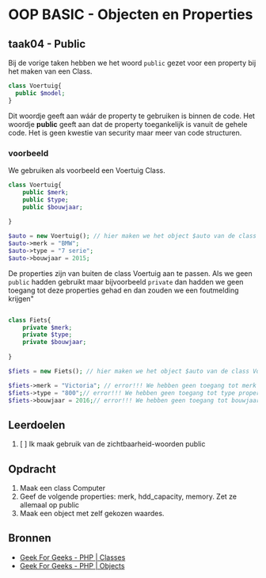 # OOP BASIC - Objecten en Properties

## taak04 - Public

Bij de vorige taken hebben we het woord `public` gezet voor een property bij het maken van een Class.

```php
class Voertuig{
  public $model;
}
```

Dit woordje geeft aan wáár de property te gebruiken is binnen de code. Het woordje __public__ geeft aan dat de property toegankelijk is vanuit de gehele code. Het is geen kwestie van security maar meer van code structuren.

### voorbeeld

We gebruiken als voorbeeld een Voertuig Class.

```php
class Voertuig{
    public $merk;
    public $type;
    public $bouwjaar;
    
}

$auto = new Voertuig(); // hier maken we het object $auto van de class Voertuig
$auto->merk = "BMW";
$auto->type = "7 serie";
$auto->bouwjaar = 2015;
```

De properties zijn van buiten de class Voertuig aan te passen. Als we geen `public` hadden gebruikt maar bijvoorbeeld `private` dan hadden we geen toegang tot deze properties gehad en dan zouden we een foutmelding krijgen"

```php

class Fiets{
    private $merk;
    private $type;
    private $bouwjaar;
    
}

$fiets = new Fiets(); // hier maken we het object $auto van de class Voertuig

$fiets->merk = "Victoria"; // error!!! We hebben geen toegang tot merk property
$fiets->type = "800";// error!!! We hebben geen toegang tot type property
$fiets->bouwjaar = 2016;// error!!! We hebben geen toegang tot bouwjaar property
```

## Leerdoelen

1. [ ] Ik maak gebruik van de zichtbaarheid-woorden public

## Opdracht

1. Maak een class Computer
2. Geef de volgende properties: merk, hdd_capacity, memory. Zet ze allemaal op public
3. Maak een object met zelf gekozen waardes.

## Bronnen

- [Geek For Geeks - PHP | Classes](https://www.geeksforgeeks.org/php-classes/)
- [Geek For Geeks - PHP | Objects](https://www.geeksforgeeks.org/php-objects/)
